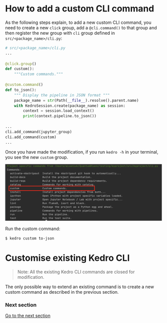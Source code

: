 # How to add a custom CLI command

As the following steps explain, to add a new custom CLI command, you need to create a new `click` group, add a `@cli.command()` to that group and then register the new group with `cli` group defined in `src/<package_name>/cli.py`:

```python
# src/<package_name>/cli.py
...

@click.group()
def custom():
    """Custom commands."""

@custom.command()
def to_json():
    """ Display the pipeline in JSON format """
    package_name = str(Path(__file__).resolve().parent.name)
    with KedroSession.create(package_name) as session:
        context = session.load_context()
        print(context.pipeline.to_json())

...
cli.add_command(jupyter_group)
cli.add_command(custom)
...
```

Once you have made the modification, if you run `kedro -h` in your terminal, you see the new `custom` group.

![](./img/custom_command.png)

Run the custom command:

```shell
$ kedro custom to-json
```

# Customise existing Kedro CLI

> Note: All the existing Kedro CLI commands are closed for modification.

The only possible way to extend an existing command is to create a new custom command as described in the previous section.

### Next section
[Go to the next section](./15_plugins.md)
